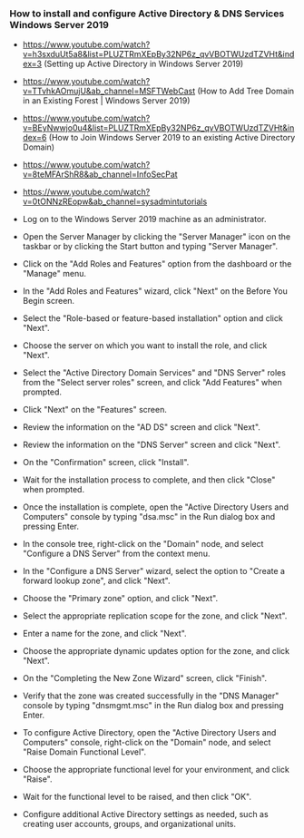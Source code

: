 ### How to install and configure Active Directory & DNS Services Windows Server 2019
* https://www.youtube.com/watch?v=h3sxduUt5a8&list=PLUZTRmXEpBy32NP6z_qvVBOTWUzdTZVHt&index=3 (Setting up Active Directory in Windows Server 2019)
* https://www.youtube.com/watch?v=TTvhkAOmujU&ab_channel=MSFTWebCast (How to Add Tree Domain in an Existing Forest | Windows Server 2019)
* https://www.youtube.com/watch?v=BEyNwwjo0u4&list=PLUZTRmXEpBy32NP6z_qvVBOTWUzdTZVHt&index=6 (How to Join Windows Server 2019 to an existing Active Directory Domain)
* https://www.youtube.com/watch?v=8teMFArShR8&ab_channel=InfoSecPat 
* https://www.youtube.com/watch?v=0tONNzREopw&ab_channel=sysadmintutorials

* Log on to the Windows Server 2019 machine as an administrator.
* Open the Server Manager by clicking the "Server Manager" icon on the taskbar or by clicking the Start button and typing "Server Manager".
* Click on the "Add Roles and Features" option from the dashboard or the "Manage" menu.
* In the "Add Roles and Features" wizard, click "Next" on the Before You Begin screen.
* Select the "Role-based or feature-based installation" option and click "Next".
* Choose the server on which you want to install the role, and click "Next".
* Select the "Active Directory Domain Services" and "DNS Server" roles from the "Select server roles" screen, and click "Add Features" when prompted.
* Click "Next" on the "Features" screen.
* Review the information on the "AD DS" screen and click "Next".
* Review the information on the "DNS Server" screen and click "Next".
* On the "Confirmation" screen, click "Install".
* Wait for the installation process to complete, and then click "Close" when prompted.
* Once the installation is complete, open the "Active Directory Users and Computers" console by typing "dsa.msc" in the Run dialog box and pressing Enter.
* In the console tree, right-click on the "Domain" node, and select "Configure a DNS Server" from the context menu.
* In the "Configure a DNS Server" wizard, select the option to "Create a forward lookup zone", and click "Next".
* Choose the "Primary zone" option, and click "Next".
* Select the appropriate replication scope for the zone, and click "Next".
* Enter a name for the zone, and click "Next".
* Choose the appropriate dynamic updates option for the zone, and click "Next".
* On the "Completing the New Zone Wizard" screen, click "Finish".
* Verify that the zone was created successfully in the "DNS Manager" console by typing "dnsmgmt.msc" in the Run dialog box and pressing Enter.
* To configure Active Directory, open the "Active Directory Users and Computers" console, right-click on the "Domain" node, and select "Raise Domain Functional Level".
* Choose the appropriate functional level for your environment, and click "Raise".
* Wait for the functional level to be raised, and then click "OK".
* Configure additional Active Directory settings as needed, such as creating user accounts, groups, and organizational units.
